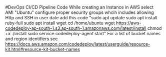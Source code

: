 #DevOps CI/CD Pipeline Code
While creating an Instance in AWS select AMI "Ubuntu"
configure proper security groups whcih includes allowing Http and SSH
in user date add this code
"sudo apt update
sudo apt install ruby-full
sudo apt install wget
cd /home/ubuntu
wget https://aws-codedeploy-ap-south-1.s3.ap-south-1.amazonaws.com/latest/install
chmod +x ./install
sudo service codedeploy-agent start"
For a list of bucket names and region identifiers see https://docs.aws.amazon.com/codedeploy/latest/userguide/resource-kit.html#resource-kit-bucket-names
